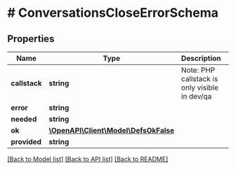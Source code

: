 # # ConversationsCloseErrorSchema

## Properties

Name | Type | Description | Notes
------------ | ------------- | ------------- | -------------
**callstack** | **string** | Note: PHP callstack is only visible in dev/qa | [optional]
**error** | **string** |  |
**needed** | **string** |  | [optional]
**ok** | [**\OpenAPI\Client\Model\DefsOkFalse**](DefsOkFalse.md) |  |
**provided** | **string** |  | [optional]

[[Back to Model list]](../../README.md#models) [[Back to API list]](../../README.md#endpoints) [[Back to README]](../../README.md)
